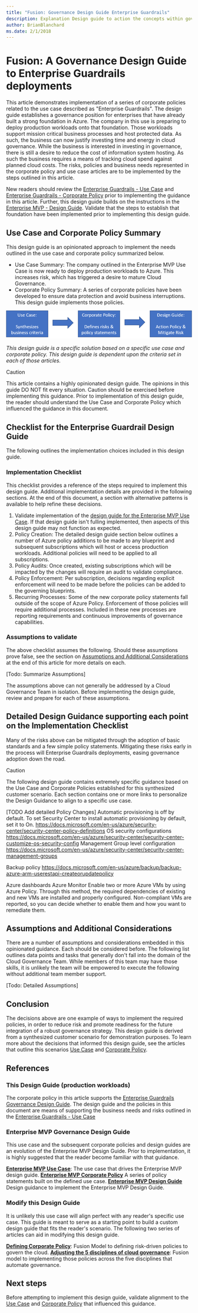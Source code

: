 ```yaml
---
title: "Fusion: Governance Design Guide Enterprise Guardrails"
description: Explanation Design guide to action the concepts within governance.
author: BrianBlanchard
ms.date: 2/1/2018
---
```


# Fusion: A Governance Design Guide to Enterprise Guardrails deployments

This article demonstrates implementation of a series of corporate policies related to the use case described as "Enterprise Guardrails". The design guide establishes a governance position for enterprises that have already built a strong foundation in Azure. The company in this use is preparing to deploy production workloads onto that foundation. Those workloads support mission critical business processes and host protected data. As such, the business can now justify investing time and energy in cloud governance. While the business is interested in investing in governance, there is still a desire to reduce the cost of information system hosting. As such the business requires a means of tracking cloud spend against planned cloud costs. The risks, policies and business needs represented in the corporate policy and use case articles are to be implemented by the steps outlined in this article.

New readers should review the [Enterprise Guardrails - Use Case](./use-case.md) and [Enterprise Guardrails - Corporate Policy](./corporate-policy.md) prior to implementing the guidance in this article. Further, this design guide builds on the instructions in the [Enterprise MVP - Design Guide](../future-proof/design-guide.md). Validate that the steps to establish that foundation have been implemented prior to implementing this design guide.

## Use Case and Corporate Policy Summary

This design guide is an opinionated approach to implement the needs outlined in the use case and corporate policy summarized below.

* Use Case Summary: The company outlined in the Enterprise MVP Use Case is now ready to deploy production workloads to Azure. This increases risk, which has triggered a desire to mature Cloud Governance.
* Corporate Policy Summary: A series of corporate policies have been developed to ensure data protection and avoid business interruptions. This design guide implements those policies.

![This design guide is a specific solution based on a specific use case and corporate policy.](../../../_images/governance/design-guide.png)

*This design guide is a specific solution based on a specific use case and corporate policy. This design guide is dependent upon the criteria set in each of those articles.*


> [!CAUTION]
> This article contains a highly opinionated design guide. The opinions in this guide DO NOT fit every situation. Caution should be exercised before implementing this guidance. Prior to implementation of this design guide, the reader should understand the Use Case and Corporate Policy which influenced the guidance in this document.

## Checklist for the Enterprise Guardrail Design Guide

The following outlines the implementation choices included in this design guide.

### Implementation Checklist

This checklist provides a reference of the steps required to implement this design guide. Additional implementation details are provided in the following sections. At the end of this document, a section with alternative patterns is available to help refine these decisions.

1) Validate implementation of the [design guide for the Enterprise MVP Use Case](../enterprise-mvp/design-guide.md). If that design guide isn't fulling implemented, then aspects of this design guide may not function as expected.
2) Policy Creation: The detailed design guide section below outlines a number of Azure policy additions to be made to any blueprint and subsequent subscriptions which will host or access production workloads. Additional policies will need to be applied to all subscriptions.
3) Policy Audits: Once created, existing subscriptions which will be impacted by the changes will require an audit to validate compliance.
4) Policy Enforcement: Per subscription, decisions regarding explicit enforcement will need to be made before the policies can be added to the governing blueprints.
5) Recurring Processes: Some of the new corporate policy statements fall outside of the scope of Azure Policy. Enforcement of those policies will require additional processes. Included in these new processes are reporting requirements and continuous improvements of governance capabilities.

### Assumptions to validate

The above checklist assumes the following. Should these assumptions prove false, see the section on [Assumptions and Additional Considerations](#assumptions-and-additional-considerations) at the end of this article for more details on each.

[Todo: Summarize Assumptions]

The assumptions above can not generally be addressed by a Cloud Governance Team in isolation. Before implementing the design guide, review and prepare for each of these assumptions.

## Detailed Design Guidance supporting each point on the Implementation Checklist

Many of the risks above can be mitigated through the adoption of basic standards and a few simple policy statements.
Mitigating these risks early in the process will Enterprise Guardrails deployments, easing governance adoption down the road.
> [!CAUTION]
> The following design guide contains extremely specific guidance based on the Use Case and Corporate Policies established for this synthesized customer scenario. Each section contains one or more links to personalize the Design Guidance to align to a specific use case.

[TODO Add detailed Policy Changes]
Automatic provisioning is off by default. To set Security Center to install automatic provisioning by default, set it to On.
https://docs.microsoft.com/en-us/azure/security-center/security-center-policy-definitions
OS security configurations https://docs.microsoft.com/en-us/azure/security-center/security-center-customize-os-security-config
Management Group level configuration https://docs.microsoft.com/en-us/azure/security-center/security-center-management-groups


Backup policy https://docs.microsoft.com/en-us/azure/backup/backup-azure-arm-userestapi-createorupdatepolicy

Azure dashboards
Azure Monitor Enable two or more Azure VMs by using Azure Policy. Through this method, the required dependencies of existing and new VMs are installed and properly configured. Non-compliant VMs are reported, so you can decide whether to enable them and how you want to remediate them.

## Assumptions and Additional Considerations

There are a number of assumptions and considerations embedded in this opinionated guidance. Each should be considered before. The following list outlines data points and tasks that generally don't fall into the domain of the Cloud Governance Team. While members of this team may have those skills, it is unlikely the team will be empowered to execute the following without additional team member support.

[Todo: Detailed Assumptions]

## Conclusion

The decisions above are one example of ways to implement the required policies, in order to reduce risk and promote readiness for the future integration of a robust governance strategy. This design guide is derived from a synthesized customer scenario for demonstration purposes. To learn more about the decisions that informed this design guide, see the articles that outline this scenarios [Use Case](./use-case.md) and [Corporate Policy](./corporate-policy.md).

## References

### This Design Guide (production workloads)

The corporate policy in this article supports the [Enterprise Guardrails Governance Design Guide](./design-guide.md). The design guide and the policies in this document are means of supporting the business needs and risks outlined in the [Enterprise Guardrails - Use Case](./use-case.md)

### Enterprise MVP Governance Design Guide

This use case and the subsequent corporate policies and design guides are an evolution of the Enterprise MVP Design Guide. Prior to implementation, it is highly suggested that the reader become familiar with that guidance.

**[Enterprise MVP Use Case](../future-proof/use-case.md)**: The use case that drives the Enterprise MVP design guide.
**[Enterprise MVP Corporate Policy](../future-proof/corporate-policy.md)** A series of policy statements built on the defined use case.
**[Enterprise MVP Design Guide](../future-proof/design-guide.md)** Design guidance to implement the Enterprise MVP Design Guide.

### Modify this Design Guide

It is unlikely this use case will align perfect with any reader's specific use case. This guide is meant to serve as a starting point to build a custom design guide that fits the reader's scenario. The following two series of articles can aid in modifying this design guide.

**[Defining Corporate Policy](../../policy-compliance/overview.md)**: Fusion Model to defining risk-driven policies to govern the cloud.
**[Adjusting the 5 disciplines of cloud governance](../../governance-disciplines.md)**: Fusion model to implementing those policies across the five disciplines that automate governance.

## Next steps

Before attempting to implement this design guide, validate alignment to the [Use Case](#use-case:-future-proof) and [Corporate Policy](#corporate-policy) that influenced this guidance. 









